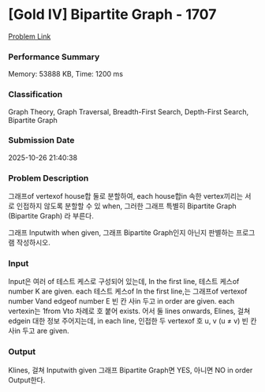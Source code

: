 <!-- Official English translation (US) — human-reviewed -->
<!-- Original: README.md -->
<!-- Translation generated: 2025-10-26 16:46:49 UTC -->

# [Gold IV] Bipartite Graph - 1707 

[Problem Link](https://www.acmicpc.net/problem/1707) 

### Performance Summary

Memory: 53888 KB, Time: 1200 ms

### Classification

Graph Theory, Graph Traversal, Breadth-First Search, Depth-First Search, Bipartite Graph

### Submission Date

2025-10-26 21:40:38

### Problem Description

<p>그래프of vertexof house합 둘로 분할하여, each house합in 속한 vertex끼리는 서로 인접하지 않도록 분할할 수 있 when, 그러한 그래프 특별히 Bipartite Graph (Bipartite Graph) 라 부른다.</p>

<p>그래프 Inputwith when given,  그래프 Bipartite Graph인지 아닌지 판별하는 프로그램 작성하시오.</p>

### Input 

 <p>Input은 여러 of 테스트 케스로 구성되어 있는데, In the first line, 테스트 케스of number K are given. each 테스트 케스of In the first line,는 그래프of vertexof number Vand edgeof number E 빈 칸 사in 두고 in order are given. each vertexin는 1from Vto 차례로 호 붙어 exists. 어서 둘 lines onwards, Elines, 걸쳐 edgein 대한 정보 주어지는데, in each line, 인접한 두 vertexof 호 u, v (u ≠ v) 빈 칸 사in 두고 are given. </p>

### Output 

 <p>Klines, 걸쳐 Inputwith given 그래프 Bipartite Graph면 YES, 아니면 NO in order Output한다.</p>

